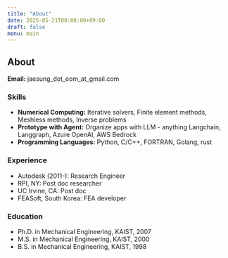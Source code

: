 ```yaml
---
title: "About"
date: 2025-05-21T00:00:00+09:00
draft: false
menu: main
---
```


## About

**Email:** jaesung_dot_eom_at_gmail.com  

### Skills
- **Numerical Computing:** Iterative solvers, Finite element methods, Meshless methods, Inverse problems
- **Prototype with Agent:** Organize apps with LLM - anything Langchain, Langgraph, Azure OpenAI, AWS Bedrock
- **Programming Languages:** Python, C/C++, FORTRAN, Golang, rust

### Experience
- Autodesk (2011-): Research Engineer
- RPI, NY: Post doc researcher
- UC Irvine, CA: Post doc
- FEASoft, South Korea: FEA developer

### Education
- Ph.D. in Mechanical Engineering, KAIST, 2007
- M.S. in Mechanical Engineering, KAIST, 2000
- B.S. in Mechanical Engineering, KAIST, 1998
